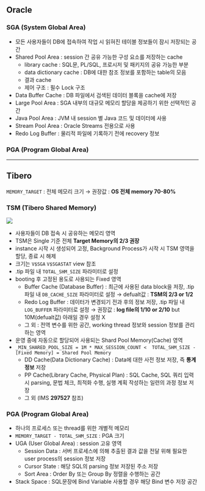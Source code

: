 ## Oracle
### SGA (System Global Area)
- 모든 사용자들이 DB에 접속하여 작업 시 읽혀진 테이블 정보들이 잠시 저장되는 공간
- Shared Pool Area : session 간 공유 가능한 구성 요소를 저장하는 cache
  - library cache : SQL문, PL/SQL, 프로시저 및 패키지의 공유 가능한 부분
  - data dictionary cache : DB에 대한 참조 정보를 포함하는 table의 모음
  - 결과 cache
  - 제어 구조 :  필수 Lock 구조
- Data Buffer Cache : DB 파일에서 검색된 데이터 블록을 cache에 저장
- Large Pool Area : SGA 내부의 대규모 메모리 할당을 제공하기 위한 선택적인 공간
- Java Pool Area : JVM 내 session 별 Java 코드 및 데이터에 사용
- Stream Pool Area : Oracle Streams 전용으로 사용
- Redo Log Buffer : 물리적 파일에 기록하기 전에 recovery 정보
### PGA (Program Global Area)

---
## Tibero
`MEMORY_TARGET` : 전체 메모리 크기 → 권장값 : **OS 전체 memory 70-80%**
### TSM (Tibero Shared Memory)
![](https://prod-files-secure.s3.us-west-2.amazonaws.com/2e9f035b-3bba-4ce1-902b-03e8e4545fa2/50e74659-9cf4-4d7e-a1bb-37b94051050d/3.1_TSM.png?X-Amz-Algorithm=AWS4-HMAC-SHA256&X-Amz-Content-Sha256=UNSIGNED-PAYLOAD&X-Amz-Credential=ASIAZI2LB4663S2SK4R7%2F20250816%2Fus-west-2%2Fs3%2Faws4_request&X-Amz-Date=20250816T034430Z&X-Amz-Expires=3600&X-Amz-Security-Token=IQoJb3JpZ2luX2VjECMaCXVzLXdlc3QtMiJGMEQCIHj3X9q8KwA4VFtGf%2B42DaTvt%2FSV0BdAGvwTxEWtJJqeAiAt3wLdTu9c1SqlArOrQ7yC11KREDzvLrtAbHMMJ%2FM%2FYyr%2FAwhsEAAaDDYzNzQyMzE4MzgwNSIMwxhogJthqAuvqpyiKtwDFKiLvS%2Fgt7csVRni7Pmq1eIK8nk4oeaLfuyWE2LMIF3%2Bu6WIEkzokKYH0M3LC9CHyIU3Zs1P3FQbI9%2FV7TVWBim%2FNigS%2FifL809RM1JH%2FM84T0jhOxF1JgDa1epaNRGSmjsKILwc4euLK16S2xDmLXWpQaP2xPVCQsjqNSaXOJOUjcmFFPjgDX%2FdcThiFAaBkehvfSLS%2BqPA773vds15n6PSMSN9zKFI94m7eNSebQJmKZ6KRf1PHdDVeyvT%2BcJFDJuNd3%2BAoWG7g1Qsr47W7DV79TruIogqLySMQJBMSixTgFwZYb8SQ%2Fptr2wsFn0%2FtyRcxQT2ZdbElVLkf4LzBDTYlN9ZY2A5fKWyua9uOsKd63xExvw%2BXovUepo1M3gB0Lyz4e89dBpgeaek74tg3uW33wFNTEFh%2FC7ln9Z21I0tCFByz1blusLo%2F7oIA5jCMh1fYFazbxK5FeaY9nIyEHuuGaB%2FdzOAxlGmypOfbNBv5LmQOIIJ9vtnLtnWW%2FQl%2FvcMerGHJ8Qn4zvwW6anykYpJRKoGiWdOAAIpuSySb%2F42XfGnqkpzAY2IpGEBl7i3S98xp2OfXWtFenLsDuwwX7S5To68weJmpALVqMcNZfvjGujTj6PiNr47O0wyO%2F%2FxAY6pgHXmxkSmUj2GmlhefvcNDSRQSYQJFph1ND%2FDS%2FROC3TG0tLXalDCqe7SD81dMiQUbgFkKuuCKJ09sXp6NHZSB1CeWzCXWgPcHqSLufzkx6FX%2Bp9RYftBkltr3UmyWqY7iuh9YRiz8xypj%2FUD4Tf4A3VJyG5puTaKV%2FEhAZE0Sx41XnCNdQBoTy%2BEsifPZuhxnBG%2B%2Fi5ZWLUheK8ZKm9UoQCPCBz8sci&X-Amz-Signature=51c8172f30f8cc6eaad154b3acec9ff4db742baa64c9231d8c568e7d56467fe2&X-Amz-SignedHeaders=host&x-amz-checksum-mode=ENABLED&x-id=GetObject)
- 사용자들이 DB 접속 시 공유하는 메모리 영역
- TSM은 Single 기준 전체 **Target Memory의 2/3 권장**
- instance 시작 시 생성되어 고정, Background Process가 시작 시 TSM 영역을 할당, 종료 시 해제
- 크기는 `V$SGA` `V$SGASTAT` view 참조
- .tip 파일 내 `TOTAL_SHM_SIZE` 파라미터로 설정
- booting 후 고정된 용도로 사용되는 Fixed 영역
  - Buffer Cache (Database Buffer) : 최근에 사용된 data block을 저장, .tip 파일 내 `DB_CACHE_SIZE` 파라미터로 설정 → defualt값 : **TSM의 2/3 or 1/2**
  - Redo Log Buffer : 데이터가 변경되기 전과 후의 정보 저장, .tip 파일 내 `LOG_BUFFER` 파라미터로 설정 → 권장값 : **log file의 1/10 or 2/10** but 10M(defualt값) 아래일 경우 설정 X
  - 그 외 : 전역 변수를 위한 공간, working thread 정보와 session 정보를 관리하는 영역
- 운영 중에 자동으로 할당되어 사용되는 Shard Pool Memory(Cache) 영역
- `_MIN_SHARED_POOL_SIZE = 1M * MAX_SESSION_COUNT <  TOTAL_SHM_SIZE - [Fixed Memory] = Shared Pool Memory`
  - DD Cache(Data Dictionary Cache) : Data에 대한 사전 정보 저장, 즉 **통계정보** 저장 
  - PP Cache(Library Cache, Physical Plan) : SQL Cache, SQL 쿼리 입력 시 parsing, 문법 체크, 최적화 수행, 실행 계획 작성하는 일련의 과정 정보 저장
  - 그 외  (IMS **297527** 참조)
### PGA (Program Global Area)
- 하나의 프로세스 또는 thread를 위한 개별적 메모리
- `MEMORY_TARGET - TOTAL_SHM_SIZE` : PGA 크기
- UGA (User Global Area) : session 고유 영역
  - Session Data : 서버 프로세스에 의해 추출된 결과 값을 전달 위해 필요한 user process의 session 정보 저장
  - Cursor State : 해당 SQL의 parsing 정보 저장된 주소 저장
  - Sort Area : Order By 또는 Group By 정렬을 수행하는 공간
- Stack Space : SQL문장에 Bind Variable 사용할 경우 해당 Bind 변수 저장 공간


